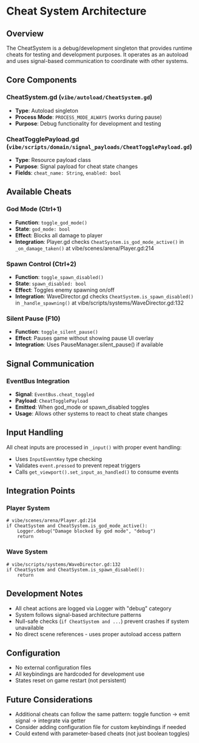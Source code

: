 # Cheat System Architecture

## Overview
The CheatSystem is a debug/development singleton that provides runtime cheats for testing and development purposes. It operates as an autoload and uses signal-based communication to coordinate with other systems.

## Core Components

### CheatSystem.gd (`vibe/autoload/CheatSystem.gd`)
- **Type**: Autoload singleton
- **Process Mode**: `PROCESS_MODE_ALWAYS` (works during pause)
- **Purpose**: Debug functionality for development and testing

### CheatTogglePayload.gd (`vibe/scripts/domain/signal_payloads/CheatTogglePayload.gd`)
- **Type**: Resource payload class
- **Purpose**: Signal payload for cheat state changes
- **Fields**: `cheat_name: String`, `enabled: bool`

## Available Cheats

### God Mode (Ctrl+1)
- **Function**: `toggle_god_mode()`
- **State**: `god_mode: bool`
- **Effect**: Blocks all damage to player
- **Integration**: Player.gd checks `CheatSystem.is_god_mode_active()` in `_on_damage_taken()` at vibe/scenes/arena/Player.gd:214

### Spawn Control (Ctrl+2)
- **Function**: `toggle_spawn_disabled()`
- **State**: `spawn_disabled: bool`
- **Effect**: Toggles enemy spawning on/off
- **Integration**: WaveDirector.gd checks `CheatSystem.is_spawn_disabled()` in `_handle_spawning()` at vibe/scripts/systems/WaveDirector.gd:132

### Silent Pause (F10)
- **Function**: `toggle_silent_pause()`
- **Effect**: Pauses game without showing pause UI overlay
- **Integration**: Uses PauseManager.silent_pause() if available

## Signal Communication

### EventBus Integration
- **Signal**: `EventBus.cheat_toggled`
- **Payload**: `CheatTogglePayload`
- **Emitted**: When god_mode or spawn_disabled toggles
- **Usage**: Allows other systems to react to cheat state changes

## Input Handling
All cheat inputs are processed in `_input()` with proper event handling:
- Uses `InputEventKey` type checking
- Validates `event.pressed` to prevent repeat triggers
- Calls `get_viewport().set_input_as_handled()` to consume events

## Integration Points

### Player System
```gdscript
# vibe/scenes/arena/Player.gd:214
if CheatSystem and CheatSystem.is_god_mode_active():
    Logger.debug("Damage blocked by god mode", "debug")
    return
```

### Wave System
```gdscript
# vibe/scripts/systems/WaveDirector.gd:132
if CheatSystem and CheatSystem.is_spawn_disabled():
    return
```

## Development Notes
- All cheat actions are logged via Logger with "debug" category
- System follows signal-based architecture patterns
- Null-safe checks (`if CheatSystem and ...`) prevent crashes if system unavailable
- No direct scene references - uses proper autoload access pattern

## Configuration
- No external configuration files
- All keybindings are hardcoded for development use
- States reset on game restart (not persistent)

## Future Considerations
- Additional cheats can follow the same pattern: toggle function → emit signal → integrate via getter
- Consider adding configuration file for custom keybindings if needed
- Could extend with parameter-based cheats (not just boolean toggles)